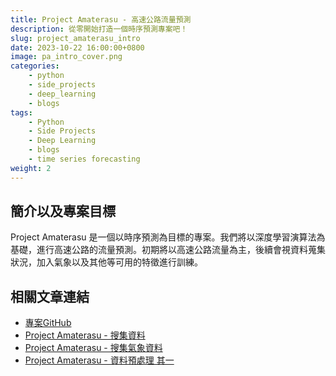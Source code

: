 ```yaml
---
title: Project Amaterasu - 高速公路流量預測
description: 從零開始打造一個時序預測專案吧！
slug: project_amaterasu_intro
date: 2023-10-22 16:00:00+0800
image: pa_intro_cover.png
categories:
    - python
    - side_projects
    - deep_learning
    - blogs
tags:
    - Python
    - Side Projects
    - Deep Learning
    - blogs
    - time series forecasting
weight: 2
---
```


## 簡介以及專案目標

Project Amaterasu 是一個以時序預測為目標的專案。我們將以深度學習演算法為基礎，進行高速公路的流量預測。初期將以高速公路流量為主，後續會視資料蒐集狀況，加入氣象以及其他等可用的特徵進行訓練。

## 相關文章連結

* [專案GitHub](https://github.com/dstipscafe/Amaterasu)
* [Project Amaterasu - 搜集資料](https://dstipscafe.github.io/blogs/p/project_amaterasu_data_prepare)
* [Project Amaterasu - 搜集氣象資料](https://dstipscafe.github.io/blogs/p/project_amaterasu__weather_data_prepare/)
* [Project Amaterasu - 資料預處理 其一](https://dstipscafe.github.io/blogs/p/project_amaterasu_data_preprocessing_geo/)
